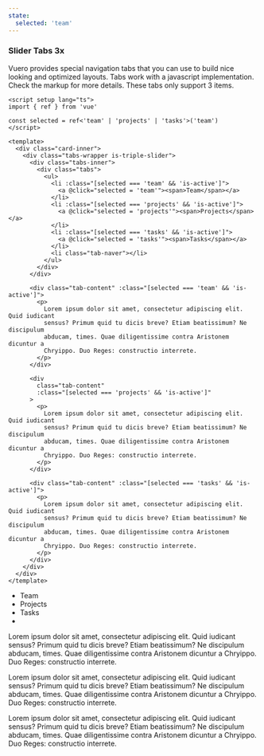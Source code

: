 ```yaml
---
state:
  selected: 'team'
---
```


### Slider Tabs 3x

Vuero provides special navigation tabs that you can use to build nice looking
and optimized layouts. Tabs work with a javascript implementation.
Check the markup for more details. These tabs only support 3 items.

<!--code-->

```vue
<script setup lang="ts">
import { ref } from 'vue'

const selected = ref<'team' | 'projects' | 'tasks'>('team')
</script>

<template>
  <div class="card-inner">
    <div class="tabs-wrapper is-triple-slider">
      <div class="tabs-inner">
        <div class="tabs">
          <ul>
            <li :class="[selected === 'team' && 'is-active']">
              <a @click="selected = 'team'"><span>Team</span></a>
            </li>
            <li :class="[selected === 'projects' && 'is-active']">
              <a @click="selected = 'projects'"><span>Projects</span></a>
            </li>
            <li :class="[selected === 'tasks' && 'is-active']">
              <a @click="selected = 'tasks'"><span>Tasks</span></a>
            </li>
            <li class="tab-naver"></li>
          </ul>
        </div>
      </div>

      <div class="tab-content" :class="[selected === 'team' && 'is-active']">
        <p>
          Lorem ipsum dolor sit amet, consectetur adipiscing elit. Quid iudicant
          sensus? Primum quid tu dicis breve? Etiam beatissimum? Ne discipulum
          abducam, times. Quae diligentissime contra Aristonem dicuntur a
          Chryippo. Duo Reges: constructio interrete.
        </p>
      </div>

      <div
        class="tab-content"
        :class="[selected === 'projects' && 'is-active']"
      >
        <p>
          Lorem ipsum dolor sit amet, consectetur adipiscing elit. Quid iudicant
          sensus? Primum quid tu dicis breve? Etiam beatissimum? Ne discipulum
          abducam, times. Quae diligentissime contra Aristonem dicuntur a
          Chryippo. Duo Reges: constructio interrete.
        </p>
      </div>

      <div class="tab-content" :class="[selected === 'tasks' && 'is-active']">
        <p>
          Lorem ipsum dolor sit amet, consectetur adipiscing elit. Quid iudicant
          sensus? Primum quid tu dicis breve? Etiam beatissimum? Ne discipulum
          abducam, times. Quae diligentissime contra Aristonem dicuntur a
          Chryippo. Duo Reges: constructio interrete.
        </p>
      </div>
    </div>
  </div>
</template>
```

<!--/code-->

<!--example-->

<div class="card-inner">
    <div class="tabs-wrapper is-triple-slider">
      <div class="tabs-inner">
        <div class="tabs">
          <ul>
            <li :class="[frontmatter.state.selected === 'team' && 'is-active']">
              <a @click="frontmatter.state.selected = 'team'"><span>Team</span></a>
            </li>
            <li :class="[frontmatter.state.selected === 'projects' && 'is-active']">
              <a @click="frontmatter.state.selected = 'projects'"><span>Projects</span></a>
            </li>
            <li :class="[frontmatter.state.selected === 'tasks' && 'is-active']">
              <a @click="frontmatter.state.selected = 'tasks'"><span>Tasks</span></a>
            </li>
            <li class="tab-naver"></li>
          </ul>
        </div>
      </div>
      <div
        class="tab-content"
        :class="[frontmatter.state.selected === 'team' && 'is-active']"
      >
        <p>
          Lorem ipsum dolor sit amet, consectetur adipiscing elit. Quid iudicant
          sensus? Primum quid tu dicis breve? Etiam beatissimum? Ne discipulum
          abducam, times. Quae diligentissime contra Aristonem dicuntur a
          Chryippo. Duo Reges: constructio interrete.
        </p>
      </div>
      <div
        class="tab-content"
        :class="[frontmatter.state.selected === 'projects' && 'is-active']"
      >
        <p>
          Lorem ipsum dolor sit amet, consectetur adipiscing elit. Quid iudicant
          sensus? Primum quid tu dicis breve? Etiam beatissimum? Ne discipulum
          abducam, times. Quae diligentissime contra Aristonem dicuntur a
          Chryippo. Duo Reges: constructio interrete.
        </p>
      </div>
      <div
        class="tab-content"
        :class="[frontmatter.state.selected === 'tasks' && 'is-active']"
      >
        <p>
          Lorem ipsum dolor sit amet, consectetur adipiscing elit. Quid iudicant
          sensus? Primum quid tu dicis breve? Etiam beatissimum? Ne discipulum
          abducam, times. Quae diligentissime contra Aristonem dicuntur a
          Chryippo. Duo Reges: constructio interrete.
        </p>
      </div>
    </div>
  </div>

  <!--/example-->
